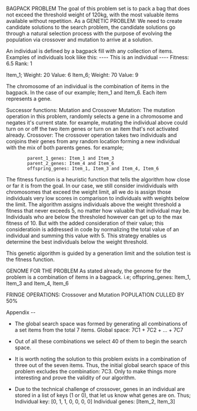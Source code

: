 BAGPACK PROBLEM
The goal of this problem set is to pack a bag that does not exceed the threshold
weight of 120kg, with the most valuable items available without repetition. 
As a GENETIC PROBLEM: 
We need to create candidate solutions to the search problem, the candidate 
solutions go through a natural selection process with the purpose of evolving 
the population via crossover and mutation to arrive at a solution. 

An individual is defined by a bagpack fill with any collection of items.
Examples of individuals look liike this: 
 ---- This is an individual ----
Fitness:  6.5      Rank:  1

Item_1;     Weight: 20 Value: 6
Item_6;     Weight: 70 Value: 9

The chromosome of an individual is the combination of items in the bagpack.
In the case of our example; Item_1 and Item_6. Each item represents a gene. 

Successor functions: Mutation and Crossover
Mutation: The mutation operation in this problem, randomly selects a gene in a
		  chromosome and negates it's current state. 
		  for example, mutating the individual above could turn on or off the 
		  two item genes or turn on an item that's not activated already. 
Crossover: The crossover operation takes two individuals and conjoins their genes
			from any random location forming a new individual with the mix of 
			both parents genes. for example; 

			parent_1_genes: Item_1 and Item_3
			parent_2_genes: Item_4 and Item_6
			offspring_genes: Item_1, Item_3 and Item_4, Item_6

The fitness function is a heuristic function that tells the algorithm how close
or far it is from the goal. In our case, we still consider invidividuals with
chromosomes that exceed the weight limit, all we do is assign those individuals
very low scores in comparison to individuals with weights below the limit.
The algorithm assigns individuals above the weight threshold a fitness that never
exceeds 5, no matter how valuable that individual may be. 
Individuals who are below the thresholed however can get up to the max fitness of
10. But with the added consideration of their value; this consideratioin is addressed
in code by normalizing the total value of an individual and summing this value 
with 5. This strategy enables us determine the best individuals below the weight
threshold. 

This genetic algorithm is guided by a generation limit and the solution test is
the fitness function. 


GENOME FOR THE PROBLEM 
As stated already, the genome for the problem is a combination of items in a 
bagpack. 
i.e;        offspring_genes: Item_1, Item_3 and Item_4, Item_6

FRINGE OPERATIONS: Crossover and Mutation
POPULATION CULLED BY 50%


Appendix --
- The global search space was formed by generating all combinations of 
  a set items from the total 7 items. 
  Global space: 7C1 + 7C2 + ... + 7C7

- Out of all these combinations we select 40 of them to begin the search space.

- It is worth noting the solution to this problem exists in a combination of three 
  out of the seven items. Thus, the initial global search space of this problem
  excludes the combination: 7C3. Only to make things more interesting and prove the
  validity of our algorithm. 

- Due to the technical challenge of crossover, genes in an individual are stored
  in a list of keys (1 or 0), that let us know what genes are on. Thus; 
                Individual key: [0, 1, 1, 0, 0, 0, 0]
                Individual genes: [Item_2, Item_3]
                